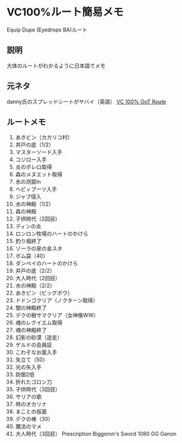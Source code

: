 # VC100%ルート簡易メモ
Equip Dupe (Eyedrops BA)ルート

## 説明
大体のルートがわかるように日本語でメモ

## 元ネタ
danny氏のスプレッドシートがヤバイ（英語）
[VC 100% OoT Route](https://docs.google.com/spreadsheets/d/1kHNO2x1b0EvhcIsjVgr-2olrS_YA3DO20ipXrD9AIYk/edit?usp=sharing)

## ルートメモ

1. あきビン（カカリコ村）
2. 井戸の底（1/2）
3. マスターソード入手
4. コジロー入手
5. 炎のボレロ取得
6. 森のメヌエット取得
7. 氷の洞窟In
8. ヘビィブーツ入手
9. ジャブ侵入
10. 水の神殿（1/2）
11. 森の神殿
12. 子供時代（2回目）
13. ディンの炎
14. ロンロン牧場のハートのかけら
15. 釣り堀終了
16. ゾーラの泉の金スタ
17. ボム袋（40）
18. ダンペイのハートのかけら
19. 井戸の底（2/2）
20. 大人時代（2回目）
21. 水の神殿（2/2）
22. あきビン（ビッグポウ）
23. ドドンゴクリア（ノクターン取得）
24. 闇の神殿終了
25. デクの樹サマクリア（女神像WW）
26. 魂のレクイエム取得
27. 魂の神殿終了
28. 幻影の砂漠（逆走）
29. ゲルドの会員証
30. こわそなお面入手
31. 矢立て（50）
32. 光の矢入手
33. 防御2倍
34. 折れたゴロン刀
35. 子供時代（3回目）
36. サリアの歌
37. 時のオカリナ
38. まことの仮面
39. デクの棒（30）
40. 魔法のマメ
41. 大人時代（3回目）
Prescription
Biggoron's Sword
1080
GG
Ganon
